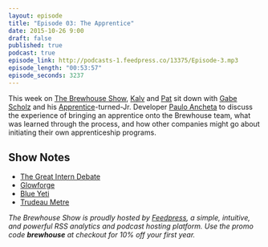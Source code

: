 ```yaml
---
layout: episode
title: "Episode 03: The Apprentice"
date: 2015-10-26 9:00
draft: false
published: true
podcast: true
episode_link: http://podcasts-1.feedpress.co/13375/Episode-3.mp3
episode_length: "00:53:57"
episode_seconds: 3237
---
```


This week on [The Brewhouse Show][TBS], [Kalv](https://twitter.com/kalv) and [Pat](https://twitter.com/patdryburgh) sit down with [Gabe Scholz](https://twitter.com/gabescholz) and his [Apprentice](http://brewhouse.io/2015/08/05/the-apprentice.html)-turned-Jr. Developer [Paulo Ancheta](https://twitter.com/pauloancheta) to discuss the experience of bringing an apprentice onto the Brewhouse team, what was learned through the process, and how other companies might go about initiating their own apprenticeship programs.

## Show Notes

- [The Great Intern Debate](http://www.ianwwalker.com/blog/2013/7/3/the-q-debate)
- [Glowforge](http://glowforge.com)
- [Blue Yeti](http://www.bluemic.com/yeti/)
- [Trudeau Metre](https://www.trudeaumetre.ca)

*The Brewhouse Show is proudly hosted by [Feedpress][FP], a simple, intuitive, and powerful RSS analytics and podcast hosting platform. Use the promo code **brewhouse** at checkout for 10% off your first year.*

[FP]: http://feed.press
[TBS]: http://brewhouse.io/show/